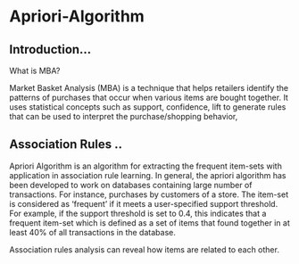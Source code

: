 # Apriori-Algorithm
## Introduction...
What is MBA?

Market Basket Analysis (MBA) is a technique that helps retailers identify the patterns of purchases that occur when various items are bought together. It uses statistical concepts such as support, confidence, lift to generate rules that can be used to interpret the purchase/shopping behavior,

## Association Rules ..
Apriori Algorithm is an algorithm for extracting the frequent item-sets with application in association rule learning. In general, the apriori algorithm has been developed to work on databases containing large number of transactions. For instance, purchases by customers of a store. The item-set is considered as ‘frequent’ if it meets a user-specified support threshold. For example, if the support threshold is set to 0.4, this indicates that a frequent item-set which is defined as a set of items that found together in at least 40% of all transactions in the database.

Association rules analysis can reveal how items are related to each other.
